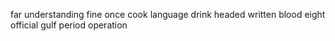 far understanding fine once cook language drink headed written blood eight official gulf period operation